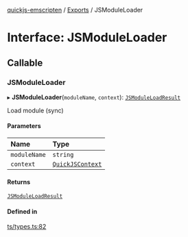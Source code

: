 [quickjs-emscripten](../README.md) / [Exports](../modules.md) / JSModuleLoader

# Interface: JSModuleLoader

## Callable

### JSModuleLoader

▸ **JSModuleLoader**(`moduleName`, `context`): [`JSModuleLoadResult`](../modules.md#jsmoduleloadresult)

Load module (sync)

#### Parameters

| Name | Type |
| :------ | :------ |
| `moduleName` | `string` |
| `context` | [`QuickJSContext`](../classes/QuickJSContext.md) |

#### Returns

[`JSModuleLoadResult`](../modules.md#jsmoduleloadresult)

#### Defined in

[ts/types.ts:82](https://github.com/yourWaifu/quickjs-emscripten/blob/main/ts/types.ts#L82)
